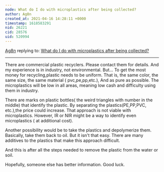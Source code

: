 ```yaml
---
node: What do I do with microplastics after being collected?
author: Ag8n
created_at: 2021-04-16 14:28:11 +0000
timestamp: 1618583291
nid: 26221
cid: 28576
uid: 520994
---
```




[Ag8n](../profile/Ag8n) replying to: [What do I do with microplastics after being collected?](../notes/lukoyedith/04-13-2021/what-do-i-do-with-microplastics-after-being-collected)

----
There are commercial plastic recyclers.  Please contact them for details.  And my experience is in industry, not environmental.  But... To get the most money for recycling,plastic needs to be uniform.  That is, the same color, the same size, the same material ( pvc,pe,pp,etc.),  And as pure as possible.  The microplastics will be low in all areas, meaning low cash and difficulty using them in industry.  

There are marks on plastic bottles( the weird triangles with number in the middle) that identify the plastic. By separating the plastics(PE,PP,PVC, etc.),the price could increase.  That approach is not viable with microplastics. However, IR or NIR might be a way to identify even microplastics ( at additional cost).

Another possibility would be to take the plastics and depolymerize them.  Basically, take them back to oil.  But it isn't that easy.  There are many additives to the plastics that make this approach difficult.

And this is after all the steps needed to remove the plastic from the water or soil. 

Hopefully,  someone else has better information.  Good luck.